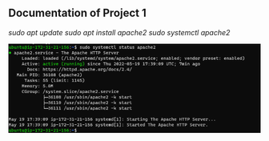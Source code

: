 ## Documentation of Project 1

*sudo apt update*
*sudo apt install apache2*
*sudo systemctl apache2*

![Apache status](./images/apache%20status.png)